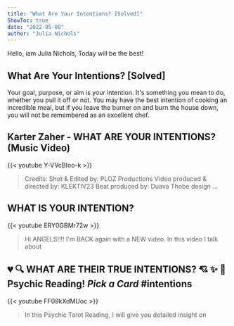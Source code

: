 ```yaml
---
title: "What Are Your Intentions? [Solved]"
ShowToc: true 
date: "2022-05-08"
author: "Julia Nichols" 
---
```


Hello, iam Julia Nichols, Today will be the best!
## What Are Your Intentions? [Solved]
Your goal, purpose, or aim is your intention. It's something you mean to do, whether you pull it off or not. You may have the best intention of cooking an incredible meal, but if you leave the burner on and burn the house down, you will not be remembered as an excellent chef.

## Karter Zaher - WHAT ARE YOUR INTENTIONS? (Music Video)
{{< youtube Y-VVcBIoo-k >}}
>Credits: Shot & Edited by: PLOZ Productions Video produced & directed by: KLEKTIV23 Beat produced by: Duava Thobe design ...

## WHAT IS YOUR INTENTION?
{{< youtube ERY0GBMr72w >}}
>Hi ANGELS!!!! I'm BACK again with a NEW video. In this video I talk about 

## 💔  🔍 WHAT ARE THEIR TRUE INTENTIONS? 💘 ✨ 👀 Psychic Reading! *Pick a Card* #intentions
{{< youtube FF09kXdMUoc >}}
>In this Psychic Tarot Reading, I will give you detailed insight on 

